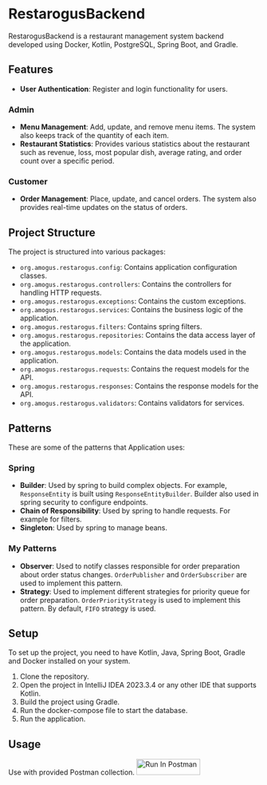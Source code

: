 # RestarogusBackend

RestarogusBackend is a restaurant management system backend developed using Docker, Kotlin, PostgreSQL, Spring Boot, and Gradle.

## Features

- **User Authentication**: Register and login functionality for users.
### Admin
- **Menu Management**: Add, update, and remove menu items. The system also keeps track of the quantity of each item.
- **Restaurant Statistics**: Provides various statistics about the restaurant such as revenue, loss, most popular dish, average rating, and order count over a specific period.
### Customer
- **Order Management**: Place, update, and cancel orders. The system also provides real-time updates on the status of orders.

## Project Structure

The project is structured into various packages:

- `org.amogus.restarogus.config`: Contains application configuration classes.
- `org.amogus.restarogus.controllers`: Contains the controllers for handling HTTP requests.
- `org.amogus.restarogus.exceptions`: Contains the custom exceptions.
- `org.amogus.restarogus.services`: Contains the business logic of the application.
- `org.amogus.restarogus.filters`: Contains spring filters.
- `org.amogus.restarogus.repositories`: Contains the data access layer of the application.
- `org.amogus.restarogus.models`: Contains the data models used in the application.
- `org.amogus.restarogus.requests`: Contains the request models for the API.
- `org.amogus.restarogus.responses`: Contains the response models for the API.
- `org.amogus.restarogus.validators`: Contains validators for services.

## Patterns
These are some of the patterns that Application uses:
### Spring
- **Builder**: Used by spring to build complex objects. 
For example, `ResponseEntity` is built using `ResponseEntityBuilder`. 
Builder also used in spring security to configure endpoints.
- **Chain of Responsibility**: Used by spring to handle requests. 
For example for filters.
- **Singleton**: Used by spring to manage beans.
### My Patterns
- **Observer**: Used to notify classes responsible for order preparation about order status changes.
`OrderPublisher` and  `OrderSubscriber` are used to implement this pattern.
- **Strategy**: Used to implement different strategies for priority queue for order preparation.
`OrderPriorityStrategy` is used to implement this pattern. By default, `FIFO` strategy is used.

## Setup

To set up the project, you need to have Kotlin, Java, Spring Boot, Gradle and Docker installed on your system.

1. Clone the repository.
2. Open the project in IntelliJ IDEA 2023.3.4 or any other IDE that supports Kotlin.
3. Build the project using Gradle.
4. Run the docker-compose file to start the database.
5. Run the application.

## Usage

Use with provided Postman collection.
[<img src="https://run.pstmn.io/button.svg" alt="Run In Postman" style="width: 128px; height: 32px;">](https://app.getpostman.com/run-collection/29782245-5a7f980e-e9b8-4a75-ad9d-5244fce5edbc?action=collection%2Ffork&source=rip_markdown&collection-url=entityId%3D29782245-5a7f980e-e9b8-4a75-ad9d-5244fce5edbc%26entityType%3Dcollection%26workspaceId%3D90ede7e9-712d-4d84-b298-2b704a1d2a02)

